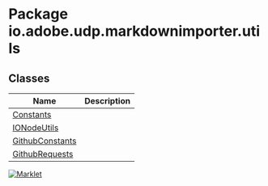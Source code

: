 # Package io.adobe.udp.markdownimporter.utils

## Classes
| Name | Description |
| --- | --- |
| [Constants](Constants.html) |  |
| [IONodeUtils](IONodeUtils.html) |  |
| [GithubConstants](GithubConstants.html) |  |
| [GithubRequests](GithubRequests.html) |  |


[![Marklet](https://img.shields.io/badge/Generated%20by-Marklet-green.svg)](https://github.com/Faylixe/marklet)